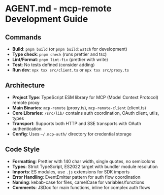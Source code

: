 # AGENT.md - mcp-remote Development Guide

## Commands
- **Build**: `pnpm build` (or `pnpm build:watch` for development)
- **Type check**: `pnpm check` (runs prettier and tsc)
- **Lint/Format**: `pnpm lint-fix` (prettier with write)
- **Test**: No tests defined (consider adding)
- **Run dev**: `npx tsx src/client.ts` or `npx tsx src/proxy.ts`

## Architecture
- **Project Type**: TypeScript ESM library for MCP (Model Context Protocol) remote proxy
- **Main Binaries**: `mcp-remote` (proxy.ts), `mcp-remote-client` (client.ts)
- **Core Libraries**: `/src/lib/` contains auth coordination, OAuth client, utils, types
- **Transport**: Supports both HTTP and SSE transports with OAuth authentication
- **Config**: Uses `~/.mcp-auth/` directory for credential storage

## Code Style
- **Formatting**: Prettier with 140 char width, single quotes, no semicolons
- **Types**: Strict TypeScript, ES2022 target with bundler module resolution
- **Imports**: ES modules, use `.js` extensions for SDK imports
- **Error Handling**: EventEmitter pattern for auth flow coordination
- **Naming**: kebab-case for files, camelCase for variables/functions
- **Comments**: JSDoc for main functions, inline for complex auth flows
